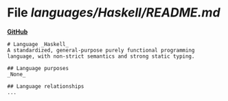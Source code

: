 # File _languages/Haskell/README.md_
**[GitHub](https://github.com/softlang/yas/blob/master/languages/Haskell/README.md)**
```
# Language _Haskell_
A standardized, general-purpose purely functional programming language, with non-strict semantics and strong static typing.

## Language purposes
_None_

## Language relationships
...
```
